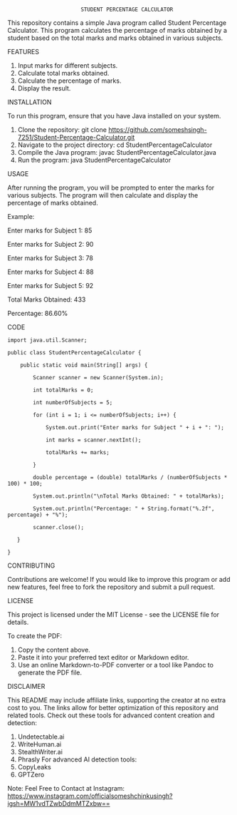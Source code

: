                            STUDENT PERCENTAGE CALCULATOR

This repository contains a simple Java program called Student Percentage Calculator. This program calculates the percentage of marks obtained by a student based on the total marks and marks obtained in various subjects.

FEATURES
1. Input marks for different subjects.
2. Calculate total marks obtained.
3. Calculate the percentage of marks.
4. Display the result.

INSTALLATION

To run this program, ensure that you have Java installed on your system.
1. Clone the repository:
git clone 	https://github.com/someshsingh-7251/Student-Percentage-Calculator.git
2. Navigate to the project directory:
cd StudentPercentageCalculator
3. Compile the Java program:
javac StudentPercentageCalculator.java
4. Run the program:
java StudentPercentageCalculator

USAGE

After running the program, you will be prompted to enter the marks for various subjects. The program will then calculate and display the percentage of marks obtained.

Example:

Enter marks for Subject 1: 85

Enter marks for Subject 2: 90

Enter marks for Subject 3: 78

Enter marks for Subject 4: 88

Enter marks for Subject 5: 92

Total Marks Obtained: 433

Percentage: 86.60%

CODE


    import java.util.Scanner;

    public class StudentPercentageCalculator {

        public static void main(String[] args) {
    
            Scanner scanner = new Scanner(System.in);
        
            int totalMarks = 0;
        
            int numberOfSubjects = 5;
        
            for (int i = 1; i <= numberOfSubjects; i++) {
        
                System.out.print("Enter marks for Subject " + i + ": ");
            
                int marks = scanner.nextInt();
            
                totalMarks += marks;
        
            }
        
            double percentage = (double) totalMarks / (numberOfSubjects * 100) * 100;
        
            System.out.println("\nTotal Marks Obtained: " + totalMarks);
        
            System.out.println("Percentage: " + String.format("%.2f", percentage) + "%");
        
            scanner.close();
    
       }

    }

CONTRIBUTING

Contributions are welcome! If you would like to improve this program or add new features, feel free to fork the repository and submit a pull request.

LICENSE

This project is licensed under the MIT License - see the LICENSE file for details.

To create the PDF:

1. Copy the content above.
2. Paste it into your preferred text editor or Markdown editor.
3. Use an online Markdown-to-PDF converter or a tool like Pandoc to generate the PDF file.

DISCLAIMER

This README may include affiliate links, supporting the creator at no extra cost to you. The links allow for better optimization of this repository and related tools. Check out these tools for advanced content creation and detection:
1. Undetectable.ai
2. WriteHuman.ai
3. StealthWriter.ai
4. Phrasly
For advanced AI detection tools:
1. CopyLeaks
2. GPTZero

Note: Feel Free to Contact at Instagram: https://www.instagram.com/officialsomeshchinkusingh?igsh=MW1vdTZwbDdmMTZxbw==
